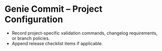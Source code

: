 # Genie Commit – Project Configuration
- Record project-specific validation commands, changelog requirements, or branch policies.
- Append release checklist items if applicable.
